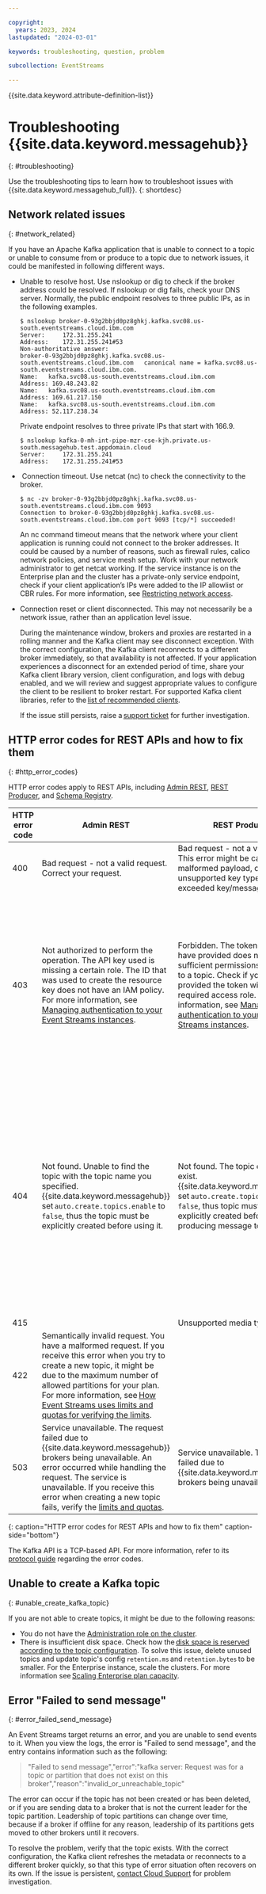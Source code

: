 ```yaml
---

copyright:
  years: 2023, 2024
lastupdated: "2024-03-01"

keywords: troubleshooting, question, problem

subcollection: EventStreams

---
```


{{site.data.keyword.attribute-definition-list}}

# Troubleshooting {{site.data.keyword.messagehub}}
{: #troubleshooting}

Use the troubleshooting tips to learn how to troubleshoot issues with {{site.data.keyword.messagehub_full}}.
{: shortdesc}

## Network related issues
{: #network_related}

If you have an Apache Kafka application that is unable to connect to a topic or unable to consume from or produce to a topic due to network issues, it could be manifested in following different ways.

- Unable to resolve host. Use nslookup or dig to check if the broker address could be resolved. If nslookup or dig fails, check your DNS server. Normally, the public endpoint resolves to three public IPs, as in the following examples.

    ```
    $ nslookup broker-0-93g2bbjd0pz8ghkj.kafka.svc08.us-south.eventstreams.cloud.ibm.com
    Server:		172.31.255.241
    Address:	172.31.255.241#53
    Non-authoritative answer:
    broker-0-93g2bbjd0pz8ghkj.kafka.svc08.us-south.eventstreams.cloud.ibm.com	canonical name = kafka.svc08.us-south.eventstreams.cloud.ibm.com.
    Name:	kafka.svc08.us-south.eventstreams.cloud.ibm.com
    Address: 169.48.243.82
    Name:	kafka.svc08.us-south.eventstreams.cloud.ibm.com
    Address: 169.61.217.150
    Name:	kafka.svc08.us-south.eventstreams.cloud.ibm.com
    Address: 52.117.238.34
    ```

    Private endpoint resolves to three private IPs that start with 166.9.
    
    ```
    $ nslookup kafka-0-mh-int-pipe-mzr-cse-kjh.private.us-south.messagehub.test.appdomain.cloud
    Server:		172.31.255.241
    Address:	172.31.255.241#53
    ```

-  Connection timeout. Use netcat (nc) to check the connectivity to the broker.

  ```
  $ nc -zv broker-0-93g2bbjd0pz8ghkj.kafka.svc08.us-south.eventstreams.cloud.ibm.com 9093
  Connection to broker-0-93g2bbjd0pz8ghkj.kafka.svc08.us-south.eventstreams.cloud.ibm.com port 9093 [tcp/*] succeeded!
  ```
  
  An nc command timeout means that the network where your client application is running could not connect to the broker addresses. It could be caused by a  number of reasons, such as firewall rules, calico network policies, and service mesh setup. Work with your network administrator to get netcat working. If the service instance is on the Enterprise plan and the cluster has a private-only service endpoint, check if your client application’s IPs were added to the IP allowlist or CBR rules. For more information, see [Restricting network access](/docs/EventStreams?topic=EventStreams-restrict_access).
  
- Connection reset or client disconnected. This may not necessarily be a network issue, rather than an application level issue. 

   During the maintenance window, brokers and proxies are restarted in a rolling manner and the Kafka client may see disconnect exception. With the correct configuration, the Kafka client reconnects to a different broker immediately, so that availability is not affected. If your application experiences a disconnect for an extended period of time, share your Kafka client library version, client configuration, and logs with debug enabled, and we will review and suggest appropriate values to configure the client to be resilient to broker restart. For supported Kafka client libraries, refer to the [list of recommended clients](/docs/EventStreams?topic=EventStreams-kafka_java_using). 

   If the issue still persists, raise a [support ticket](/docs/EventStreams?topic=EventStreams-report_problem_enterprise) for further investigation.

## HTTP error codes for REST APIs and how to fix them
{: #http_error_codes}

HTTP error codes apply to REST APIs, including [Admin REST](/apidocs/event-streams/adminrest), [REST Producer](/apidocs/event-streams/restproducer), and [Schema Registry](/apidocs/event-streams/restproducer_v2).

| HTTP error code  | Admin REST  | REST Producer  | Schema Registry  |
| --- | --- | --- |--- |
| 400 | Bad request - not a valid request. Correct your request. | Bad request - not a valid request. This error might be caused by a malformed payload, or unsupported key type or exceeded key/message size. | Bad request - not a valid request. Correct your request. |
| 403 | Not authorized to perform the operation. The API key used is missing a certain role. The ID that was used to create the resource key does not have an IAM policy. For more information, see [Managing authentication to your Event Streams instances](/docs/EventStreams?topic=EventStreams-security). | Forbidden. The token that you have provided does not have sufficient permissions to produce to a topic. Check if you have provided the token with the required access role. For more information, see [Managing authentication to your Event Streams instances](/docs/EventStreams?topic=EventStreams-security). | Forbidden. The client is not authorized to perform this request. The service ID is not authorized to access a schema resource. For more information, see [Managing authentication to your Event Streams instances](/docs/EventStreams?topic=EventStreams-security). |
| 404 | Not found. Unable to find the topic with the topic name you specified. {{site.data.keyword.messagehub}} set `auto.create.topics.enable` to `false`, thus the topic must be explicitly created before using it. | Not found. The topic does not exist. {{site.data.keyword.messagehub}} set `auto.create.topics.enable` to `false`, thus topic must be explicitly created before producing message to it. | Not found. Either the registry does not contain a schema with the specified schema ID, or the schema identified by the schema ID does not contain a version corresponding to the specified version number, or the schema is not configured with the specified type of rule. |
| 415 |  | Unsupported media type. |  |
| 422 | Semantically invalid request. You have a malformed request. If you receive this error when you try to create a new topic, it might be due to the maximum number of allowed partitions for your plan. For more information, see [How Event Streams uses limits and quotas for verifying the limits](/docs/EventStreams?topic=EventStreams-kafka_quotas). |  |  |
| 503 | Service unavailable. The request failed due to {{site.data.keyword.messagehub}} brokers being unavailable. An error occurred while handling the request. The service is unavailable. If you receive this error when creating a new topic fails, verify the [limits and quotas](/docs/EventStreams?topic=EventStreams-kafka_quotas). |Service unavailable. The request failed due to {{site.data.keyword.messagehub}} brokers being unavailable.  |  |
{: caption="HTTP error codes for REST APIs and how to fix them" caption-side="bottom"}

The Kafka API is a TCP-based API. For more information, refer to its [protocol guide](https://kafka.apache.org/protocol.html#protocol_error_codes) regarding the error codes.
  
## Unable to create a Kafka topic
{: #unable_create_kafka_topic}

If you are not able to create topics, it might be due to the following reasons: 

- You do not have the [Administration role on the cluster](/docs/EventStreams?topic=EventStreams-security#security_resources).
- There is insufficient disk space. Check how the [disk space is reserved according to the topic configuration](/docs/EventStreams?topic=EventStreams-ES_understanding_reserved_disk_usage). To solve this issue, delete unused topics and update topic's config `retention.ms` and `retention.bytes` to be smaller. For the Enterprise instance, scale the clusters. For more information see [Scaling Enterprise plan capacity](/docs/EventStreams?topic=EventStreams-ES_scaling_capacity).

## Error "Failed to send message"
{: #error_failed_send_message}

An Event Streams target returns an error, and you are unable to send events to it.  When you view the logs, the error is "Failed to send message", and the entry contains information such as the following:

> "Failed to send message","error":"kafka server: Request was for a topic or partition that does not exist on this broker","reason":"invalid_or_unreachable_topic"

The error can occur if the topic has not been created or has been deleted, or if you are sending data to a broker that is not the current leader for the topic partition. Leadership of topic partitions can change over time, because if a broker if offline for any reason, leadership of its partitions gets moved to other brokers until it recovers.

To resolve the problem, verify that the topic exists. With the correct configuration, the Kafka client refreshes the metadata or reconnects to a different broker quickly, so that this type of error situation often recovers on its own. If the issue is persistent, [contact Cloud Support](/docs/EventStreams?topic=EventStreams-gettinghelp) for problem investigation.
